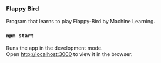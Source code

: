 ### Flappy Bird

Program that learns to play Flappy-Bird by Machine Learning.

### `npm start`

Runs the app in the development mode.<br />
Open [http://localhost:3000](http://localhost:3000) to view it in the browser.


